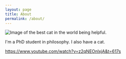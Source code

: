 ```yaml
---
layout: page
title: About
permalink: /about/
---
```


![Image of the best cat in the world being helpful.]({{site.url}}/something-of-crunch/assets/images/2023-12-11/IMG_20240814_150309.jpg)

I'm a PhD student in philosophy. I also have a cat.

https://www.youtube.com/watch?v=z2qNEOnlxjA&t=617s
